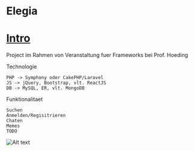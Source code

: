 # Elegia 
# [Intro](https://rodchenk.github.io/elegia/)
Project im Rahmen von Veranstaltung fuer Frameworks bei Prof. Hoeding 

Technologie

    PHP -> Symphony oder CakePHP/Laravel    
    JS -> jQuery, Bootstrap, vlt. ReactJS
    DB -> MySQL, ER, vlt. MongoDB
    
Funktionalitaet

    Suchen
    Anmelden/Regisitrieren
    Chaten
    Memes
    TODO
    
    
![Alt text](http://www.pngmart.com/files/7/Web-Design-PNG-Picture.png?raw=true "Architecture")
